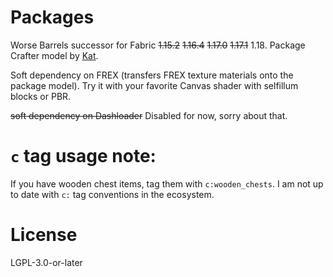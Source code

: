 Packages
========

Worse Barrels successor for Fabric ~~1.15.2~~ ~~1.16.4~~ ~~1.17.0~~ ~~1.17.1~~ 1.18. Package Crafter model by [Kat](https://kat.blue).

Soft dependency on FREX (transfers FREX texture materials onto the package model). Try it with your favorite Canvas shader with selfillum blocks or PBR.

~~soft dependency on Dashloader~~ Disabled for now, sorry about that.

# `c` tag usage note:

If you have wooden chest items, tag them with `c:wooden_chests`. I am not up to date with `c:` tag conventions in the ecosystem.

# License

LGPL-3.0-or-later